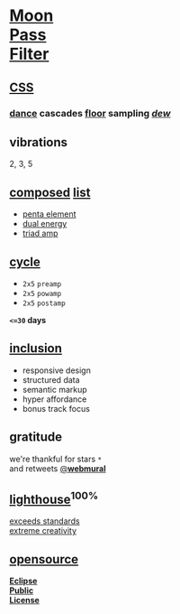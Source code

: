 # [Moon<br>Pass<br>Filter](https://webmural.com/mpf)

## [CSS](https://webmural.com/css)

### [<b>dance</b>](dance.css) cascades [floor](floor.css) sampling [<i>dew</i>](https://github.com/s9a/dew)

## vibrations

2, 3, 5

## [composed](index.html#L20) [list](https://developer.mozilla.org/HTML/Element/ol)

* [penta element](element.json)
* [dual energy](energy.json)
* [triad amp](amp.json)

## [cycle](https://webmural.com/mpf/#cycle)

* `2x5` `preamp`
* `2x5` `powamp`
* `2x5` `postamp`

**`<=30` days**

## [inclusion](index.html)

* responsive design
* structured data
* semantic markup
* hyper affordance
* bonus track focus

## gratitude

we're thankful for stars `*`
<br>and retweets [@<b>webmural</b>](https://twitter.com/webmural)

## [lighthouse](https://developers.google.com/web/tools/lighthouse)<sup>**100%**</sup>

[exceeds standards<br>extreme creativity](https://webmural.com/mpf)

## [opensource](https://webmural.com/license)

[**Eclipse<br>Public<br>License**](LICENSE.txt)
